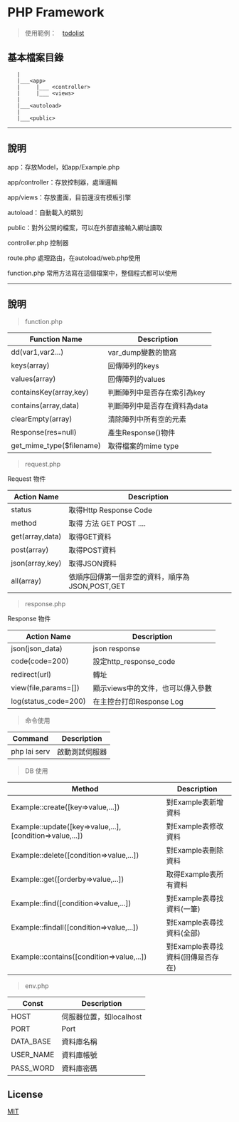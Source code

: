 # PHP Framework

> 使用範例：　[todolist](https://github.com/LaiJunBin/laiPHP_TodoList)

## 基本檔案目錄
```
   |
   |___<app>
   |     |___ <controller>
   |     |___ <views>
   |
   |___<autoload>
   |
   |___<public>
```
---
## 說明
app：存放Model，如app/Example.php

app/controller：存放控制器，處理邏輯

app/views：存放畫面，目前還沒有模板引擎

autoload：自動載入的類別

public：對外公開的檔案，可以在外部直接輸入網址讀取

controller.php 控制器

route.php 處理路由，在autoload/web.php使用

function.php 常用方法寫在這個檔案中，整個程式都可以使用

---

## 說明

> function.php

Function Name           | Description
--------------|------
dd(var1,var2...)          | var_dump變數的簡寫
keys(array)               | 回傳陣列的keys
values(array)             | 回傳陣列的values
containsKey(array,key)    | 判斷陣列中是否存在索引為key
contains(array,data)      | 判斷陣列中是否存在資料為data
clearEmpty(array)         | 清除陣列中所有空的元素
Response(res=null)        | 產生Response()物件
get_mime_type($filename)  | 取得檔案的mime type

> request.php

Request 物件

Action Name              | Description
--------------|------
status                    | 取得Http Response Code
method                    | 取得 方法 GET POST ....
get(array,data)           | 取得GET資料
post(array)               | 取得POST資料
json(array,key)           | 取得JSON資料
all(array)                | 依順序回傳第一個非空的資料，順序為JSON,POST,GET

> response.php

Response 物件

Action Name              | Description
--------------|------
json(json_data)           | json response
code(code=200)            | 設定http_response_code
redirect(url)             | 轉址
view(file,params=[])      | 顯示views中的文件，也可以傳入參數
log(status_code=200)      | 在主控台打印Response Log

> 命令使用

Command                  | Description
--------------|------
php lai serv           | 啟動測試伺服器

> DB 使用

Method           | Description
--------------|------
Example::create([key=>value,...])  | 對Example表新增資料
Example::update([key=>value,...],[condition=>value,...])  | 對Example表修改資料
Example::delete([condition=>value,...])  | 對Example表刪除資料
Example::get([orderby=>value,...])  | 取得Example表所有資料
Example::find([condition=>value,...])  | 對Example表尋找資料(一筆)
Example::findall([condition=>value,...])  | 對Example表尋找資料(全部)
Example::contains([condition=>value,...])  | 對Example表尋找資料(回傳是否存在)

> env.php

Const           | Description
--------------|------
HOST | 伺服器位置，如localhost
PORT | Port
DATA_BASE | 資料庫名稱
USER_NAME | 資料庫帳號
PASS_WORD | 資料庫密碼

## License
[MIT](https://github.com/LaiJunBin/PHP_Framework/blob/master/LICENSE)